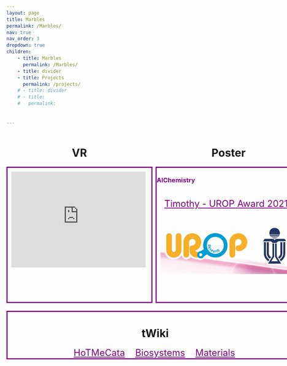 ```yaml
---
layout: page
title: Marbles
permalink: /Marbles/
nav: true
nav_order: 3
dropdown: true
children:
    - title: Marbles
      permalink: /Marbles/
    - title: divider 
    - title: Projects
      permalink: /projects/
    # - title: divider 
    # - title: 
    #   permalink: 
    
    
---
```

<div style="height:500px;width:770px;">
  <div style="float:left;">
    <h1 style="text-align:center;"><strong>VR</strong></h1>
    <div style="border-style:solid;border-color:purple;height:350px;width:375px;float:left;">
      <iframe style="margin:10px;" width="350" height="250" src="https://www.youtube.com/embed/EIt5hDSbRvg" title="YouTube video player" frameborder="0" allow="accelerometer; autoplay; clipboard-write; encrypted-media; gyroscope; picture-in-picture; web-share" allowfullscreen></iframe>
    </div>
  </div>
  <div style="float:right">
    <h1 style="text-align:center;"><strong>Poster</strong></h1>
    <div style="border-style:solid;border-color:purple;height:350px;width:375px;float:right;">
      <h3 style="float:left;"><strong><span style="color:purple;">AIChemistry</span></strong></h3>
      <br>
      <a href="../assets/pdf/Poster.pdf" style="float:left;margin:20px;font-size:24px;text-decoration:underline;color:purple;">Timothy - UROP Award 2021</a>
      <img src="../assets/img/UROPAward_icon.png" style="margin:10px;width:341px;height:139px;"/>
    </div>
  </div>



  <div style = "border-style:solid;border-color:purple;width:770px;float:left;transform:translate(0px,20px);overflow:visible;">
    <h1 style="text-align:center;"><strong>tWiki</strong></h1>
      <div style="font-size:24px;float:left;transform:translate(33%,0px);">
        <a href="https://wiki.laviebay-dev.hkust.edu.hk/RESEARCH_TEAMS/index.php?title=HoTMeCata" style="text-decoration:underline;color:purple;margin:20px;">HoTMeCata</a>
        <a href="https://wiki.laviebay-dev.hkust.edu.hk/RESEARCH_TEAMS/index.php?title=Biosystems" style="text-decoration:underline;color:purple;">Biosystems</a>
        <a href="https://wiki.laviebay-dev.hkust.edu.hk/RESEARCH_TEAMS/index.php?title=Materials" style="text-decoration:underline;color:purple;margin:20px;">Materials</a>
      </div>
  </div>
</div>
